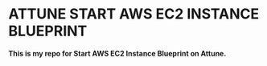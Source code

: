 # ATTUNE START AWS EC2 INSTANCE BLUEPRINT

**This is my repo for Start AWS EC2 Instance Blueprint on Attune.**
